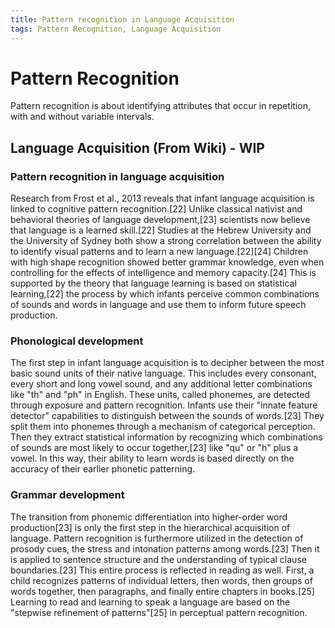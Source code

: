 ```yaml
---
title: Pattern recognition in Language Acquisition
tags: Pattern Recognition, Language Acquisition
---
```


# Pattern Recognition
Pattern recognition is about identifying attributes that occur in repetition, with and without variable intervals.

## Language Acquisition (From Wiki) - WIP

### Pattern recognition in language acquisition
Research from Frost et al., 2013 reveals that infant language acquisition is linked to cognitive pattern recognition.[22] Unlike classical nativist and behavioral theories of language development,[23] scientists now believe that language is a learned skill.[22] Studies at the Hebrew University and the University of Sydney both show a strong correlation between the ability to identify visual patterns and to learn a new language.[22][24] Children with high shape recognition showed better grammar knowledge, even when controlling for the effects of intelligence and memory capacity.[24] This is supported by the theory that language learning is based on statistical learning,[22] the process by which infants perceive common combinations of sounds and words in language and use them to inform future speech production.

### Phonological development
The first step in infant language acquisition is to decipher between the most basic sound units of their native language. This includes every consonant, every short and long vowel sound, and any additional letter combinations like "th" and "ph" in English. These units, called phonemes, are detected through exposure and pattern recognition. Infants use their "innate feature detector" capabilities to distinguish between the sounds of words.[23] They split them into phonemes through a mechanism of categorical perception. Then they extract statistical information by recognizing which combinations of sounds are most likely to occur together,[23] like "qu" or "h" plus a vowel. In this way, their ability to learn words is based directly on the accuracy of their earlier phonetic patterning.


### Grammar development
The transition from phonemic differentiation into higher-order word production[23] is only the first step in the hierarchical acquisition of language. Pattern recognition is furthermore utilized in the detection of prosody cues, the stress and intonation patterns among words.[23] Then it is applied to sentence structure and the understanding of typical clause boundaries.[23] This entire process is reflected in reading as well. First, a child recognizes patterns of individual letters, then words, then groups of words together, then paragraphs, and finally entire chapters in books.[25] Learning to read and learning to speak a language are based on the "stepwise refinement of patterns"[25] in perceptual pattern recognition.


